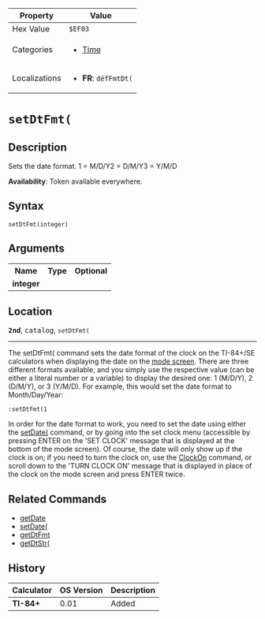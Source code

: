 | Property      | Value |
|---------------|-------|
| Hex Value     | `$EF03`|
| Categories    | <ul><li>[Time](<../categories/Time.md>)</li></ul> |
| Localizations | <ul><li><b>FR</b>: `défFmtDt(`</li></ul> |

# `setDtFmt(`

## Description
Sets the date format.
1 = M/D/Y2 = D/M/Y3 = Y/M/D


<b>Availability</b>: Token available everywhere.

## Syntax
`setDtFmt(integer)`

## Arguments
<table>
<tr><th>Name</th><th>Type</th><th>Optional</th></tr>

<tr><td><b>integer</b></td><td></td><td></td></tr>

</table>

## Location
<tt><kbd><b>2nd</b></kbd></tt>, <kbd>catalog</kbd>, `setDtFmt(`
<hr>

The setDtFmt( command sets the date format of the clock on the TI-84+/SE calculators when displaying the date on the [mode screen](/settings). There are three different formats available, and you simply use the respective value (can be either a literal number or a variable) to display the desired one: 1 (M/D/Y), 2 (D/M/Y), or 3 (Y/M/D). For example, this would set the date format to Month/Day/Year:

```ti-basic
:setDtFmt(1
```

In order for the date format to work, you need to set the date using either the [setDate(](/setdate) command, or by going into the set clock menu (accessible by pressing ENTER on the 'SET CLOCK' message that is displayed at the bottom of the mode screen). Of course, the date will only show up if the clock is on; if you need to turn the clock on, use the [ClockOn](/clockon) command, or scroll down to the 'TURN CLOCK ON' message that is displayed in place of the clock on the mode screen and press ENTER twice.

## Related Commands

*   [getDate](/getdate)
*   [setDate(](/setdate)
*   [getDtFmt](/getdtfmt)
*   [getDtStr(](/getdtstr)

## History
| Calculator | OS Version | Description |
|------------|------------|-------------|
| <b>TI-84+</b> | 0.01 | Added |


